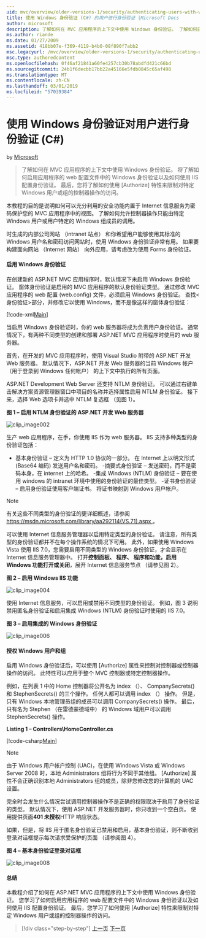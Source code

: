```yaml
---
uid: mvc/overview/older-versions-1/security/authenticating-users-with-windows-authentication-cs
title: 使用 Windows 身份验证 (C#) 的用户进行身份验证 |Microsoft Docs
author: microsoft
description: 了解如何在 MVC 应用程序的上下文中使用 Windows 身份验证。 了解如何启用 Windows 身份验证应用程序的 web 共同中...
ms.author: riande
ms.date: 01/27/2009
ms.assetid: 418bb07e-f369-4119-b4b0-08f890f7abb2
msc.legacyurl: /mvc/overview/older-versions-1/security/authenticating-users-with-windows-authentication-cs
msc.type: authoredcontent
ms.openlocfilehash: 0f46af21841a60fe4257cb30b78abdfd421c66bd
ms.sourcegitcommit: 24b1f6decbb17bb22a45166e5fdb0845c65af498
ms.translationtype: MT
ms.contentlocale: zh-CN
ms.lasthandoff: 03/01/2019
ms.locfileid: "57039384"
---
```

<a name="authenticating-users-with-windows-authentication-c"></a>使用 Windows 身份验证对用户进行身份验证 (C#)
====================
by [Microsoft](https://github.com/microsoft)

> 了解如何在 MVC 应用程序的上下文中使用 Windows 身份验证。 将了解如何启用应用程序的 web 配置文件中的 Windows 身份验证以及如何使用 IIS 配置身份验证。 最后，您将了解如何使用 [Authorize] 特性来限制对特定 Windows 用户或组的控制器操作的访问。


本教程的目的是说明如何可以充分利用的安全功能内置于 Internet 信息服务为密码保护您的 MVC 应用程序中的视图。 了解如何允许控制器操作只能由特定 Windows 用户或用户特定的 Windows 组成员的调用。

时生成的内部公司网站 （intranet 站点） 和你希望用户能够使用其标准的 Windows 用户名和密码访问网站时，使用 Windows 身份验证非常有用。 如果要构建面向网站 （Internet 网站） 向外应用，请考虑改为使用 Forms 身份验证。

#### <a name="enabling-windows-authentication"></a>启用 Windows 身份验证

在创建新的 ASP.NET MVC 应用程序时，默认情况下未启用 Windows 身份验证。 窗体身份验证是启用的 MVC 应用程序的默认身份验证类型。 通过修改 MVC 应用程序的 web 配置 (web.config) 文件，必须启用 Windows 身份验证。 查找&lt;身份验证&gt;部分，并修改它以使用 Windows，而不是像这样的窗体身份验证：

[!code-xml[Main](authenticating-users-with-windows-authentication-cs/samples/sample1.xml)]

当启用 Windows 身份验证时，你的 web 服务器将成为负责用户身份验证。 通常情况下，有两种不同类型的创建和部署 ASP.NET MVC 应用程序时使用的 web 服务器。

首先，在开发的 MVC 应用程序时，使用 Visual Studio 附带的 ASP.NET 开发 Web 服务器。 默认情况下，ASP.NET 开发 Web 服务器的当前 Windows 帐户 （用于登录到 Windows 任何帐户） 的上下文中执行的所有页面。

ASP.NET Development Web Server 还支持 NTLM 身份验证。 可以通过右键单击解决方案资源管理器窗口中项目的名称并选择属性启用 NTLM 身份验证。 接下来，选择 Web 选项卡并选中 NTLM 复选框 （见图 1）。

**图 1 – 启用 NTLM 身份验证的 ASP.NET 开发 Web 服务器**

![clip_image002](authenticating-users-with-windows-authentication-cs/_static/image1.jpg)

生产 web 应用程序，在手，你使用 IIS 作为 web 服务器。 IIS 支持多种类型的身份验证包括：

- 基本身份验证 – 定义为 HTTP 1.0 协议的一部分。 在 Internet 上以明文形式 (Base64 编码) 发送用户名和密码。 -摘要式身份验证 – 发送密码，而不是密码本身，在 internet 上的哈希。 -集成 Windows (NTLM) 身份验证 – 要在使用 windows 的 intranet 环境中使用的身份验证的最佳类型。 -证书身份验证 – 启用身份验证使用客户端证书。 将证书映射到 Windows 用户帐户。

> [!NOTE] 
> 
> 有关这些不同类型的身份验证的更详细概述，请参阅[ https://msdn.microsoft.com/library/aa292114(VS.71).aspx ](https://msdn.microsoft.com/library/aa292114(VS.71).aspx)。


可以使用 Internet 信息服务管理器以启用特定类型的身份验证。 请注意，所有类型的身份验证都并不在每个操作系统的情况下可用。 此外，如果使用 Windows Vista 使用 IIS 7.0，您需要启用不同类型的 Windows 身份验证，才会显示在 Internet 信息服务管理器中。 打开**控制面板、 程序、 程序和功能，启用 Windows 功能打开或关闭**，展开 Internet 信息服务节点 （请参见图 2）。

**图 2 – 启用 Windows IIS 功能**

![clip_image004](authenticating-users-with-windows-authentication-cs/_static/image2.jpg)

使用 Internet 信息服务，可以启用或禁用不同类型的身份验证。 例如，图 3 说明禁用匿名身份验证和启用集成 Windows (NTLM) 身份验证时使用的 IIS 7.0。

**图 3 – 启用集成的 Windows 身份验证**

![clip_image006](authenticating-users-with-windows-authentication-cs/_static/image3.jpg)

#### <a name="authorizing-windows-users-and-groups"></a>授权 Windows 用户和组

启用 Windows 身份验证后，可以使用 [Authorize] 属性来控制对控制器或控制器操作的访问。 此特性可以应用于整个 MVC 控制器或特定控制器操作。

例如，在列表 1 中的 Home 控制器将公开名为 index （）、 CompanySecrets() 和 StephenSecrets() 的三个操作。 任何人都可以调用 index （） 操作。 但是，只有 Windows 本地管理员组的成员可以调用 CompanySecrets() 操作。 最后，只有名为 Stephen （在雷德蒙德域中） 的 Windows 域用户可以调用 StephenSecrets() 操作。

**Listing 1 – Controllers\HomeController.cs**

[!code-csharp[Main](authenticating-users-with-windows-authentication-cs/samples/sample2.cs)]

> [!NOTE] 
> 
> 由于 Windows 用户帐户控制 (UAC)，在使用 Windows Vista 或 Windows Server 2008 时，本地 Administrators 组将行为不同于其他组。 [Authorize] 属性不会正确识别本地 Administrators 组的成员，除非您修改您的计算机的 UAC 设置。


完全时会发生什么情况尝试调用控制器操作不是正确的权限取决于启用了身份验证的类型。 默认情况下，使用 ASP.NET 开发服务器时，你只收到一个空白页。 使用提供页面**401 未授权**HTTP 响应状态。

如果，但是，将 IIS 用于匿名身份验证已禁用和启用，基本身份验证，则不断收到登录对话框提示每次请求受保护的页面 （请参阅图 4）。

**图 4 – 基本身份验证登录对话框**

![clip_image008](authenticating-users-with-windows-authentication-cs/_static/image4.jpg)

#### <a name="summary"></a>总结

本教程介绍了如何在 ASP.NET MVC 应用程序的上下文中使用 Windows 身份验证。 您学习了如何启用应用程序的 web 配置文件中的 Windows 身份验证以及如何使用 IIS 配置身份验证。 最后，您学习了如何使用 [Authorize] 特性来限制对特定 Windows 用户或组的控制器操作的访问。

> [!div class="step-by-step"]
> [上一页](authenticating-users-with-forms-authentication-cs.md)
> [下一页](preventing-javascript-injection-attacks-cs.md)
